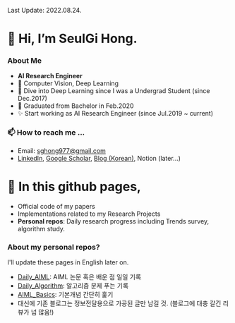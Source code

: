 Last Update: 2022.08.24.  

# 👋 Hi, I’m SeulGi Hong.
### About Me
- **AI Research Engineer**
- 💞️ Computer Vision, Deep Learning
- 🌱 Dive into Deep Learning since I was a Undergrad Student (since Dec.2017)
- 🌱 Graduated from Bachelor in Feb.2020
- ✨ Start working as AI Research Engineer (since Jul.2019 ~ current)


### 📫 How to reach me ...
- Email: sghong977@gmail.com
- [LinkedIn](https://www.linkedin.com/in/seulgi-hong-0b9a131a2), [Google Scholar](https://scholar.google.com/citations?user=0kh6CPgAAAAJ&hl=en&oi=sra), [Blog (Korean)](https://ambitious-posong.tistory.com/), Notion (later...)

# 👀 In this github pages,
- Official code of my papers
- Implementations related to my Research Projects
- **Personal repos**: Daily research progress including Trends survey, algorithm study.

### About my personal repos?
I'll update these pages in English later on.

- [Daily_AIML](https://github.com/sghong977/Daily_AIML.git): AIML 논문 혹은 배운 점 일일 기록
- [Daily_Algorithm](https://github.com/sghong977/Daily-Algorithm.git): 알고리즘 문제 푸는 기록
- [AIML_Basics](https://github.com/sghong977/AIML_Basics.git): 기본개념 간단히 훑기
- 대신에 기존 블로그는 정보전달용으로 가공된 글만 남길 것. (블로그에 대충 갈긴 리뷰가 넘 많음!)


<!---
sghong977/sghong977 is a ✨ special ✨ repository because its `README.md` (this file) appears on your GitHub profile.
You can click the Preview link to take a look at your changes.
--->
